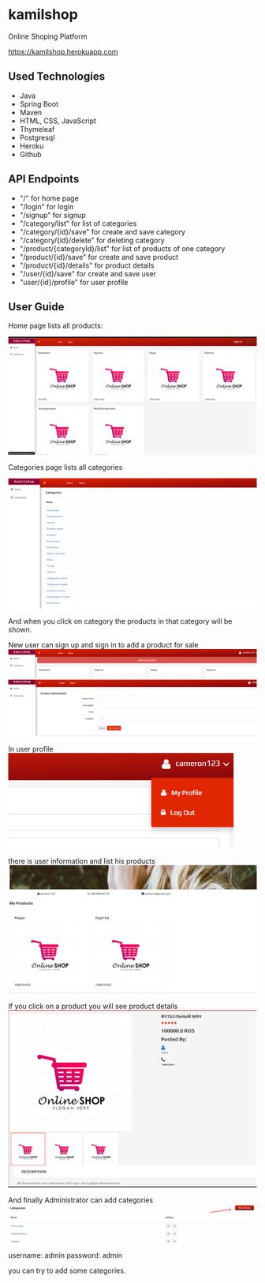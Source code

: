 # kamilshop

Online Shoping Platform

https://kamilshop.herokuapp.com

## Used Technologies

* Java
* Spring Boot
* Maven  
* HTML, CSS, JavaScript
* Thymeleaf
* Postgresql
* Heroku
* Github

## API Endpoints

* "/" for home page
* "/login" for login
* "/signup" for signup
* "/category/list" for list of categories
* "/category/{id}/save" for create and save category
* "/category/{id}/delete" for deleting category
* "/product/{categoryId}/list" for list of products of one category
* "/product/{id}/save" for create and save product
* "/product/{id}/details" for product details
* "/user/{id}/save" for create and save user
* "user/{id}/profile" for user profile

## User Guide

Home page lists all products:

![img.png](img.png)

Categories page lists all categories

![img_1.png](img_1.png)

And when you click on category the products in that category will be shown.

New user can sign up and sign in to add a product for sale
![img_2.png](img_2.png)
![img_3.png](img_3.png)

In user profile
![img_4.png](img_4.png)

there is user information and list his products
![img_5.png](img_5.png)

If you click on a product you will see product details
![img_6.png](img_6.png)

And finally Administrator can add categories
![img_7.png](img_7.png)

username: admin
password: admin

you can try to add some categories.




